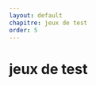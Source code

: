```yaml
---
layout: default
chapitre: jeux de test
order: 5
---
```

<!-- -->

# jeux de test

<!-- new slide -->
